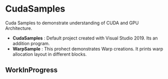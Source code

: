 # CudaSamples
Cuda Samples to demonstrate understanding of CUDA and GPU Architecture.

- **CudaSamples** : Default project created with Visual Studio 2019. Its an addition program.
- **WarpSample** : This prohect demonstrates Warp creations. It prints warp allocation layout in different blocks.

## WorkInProgress
